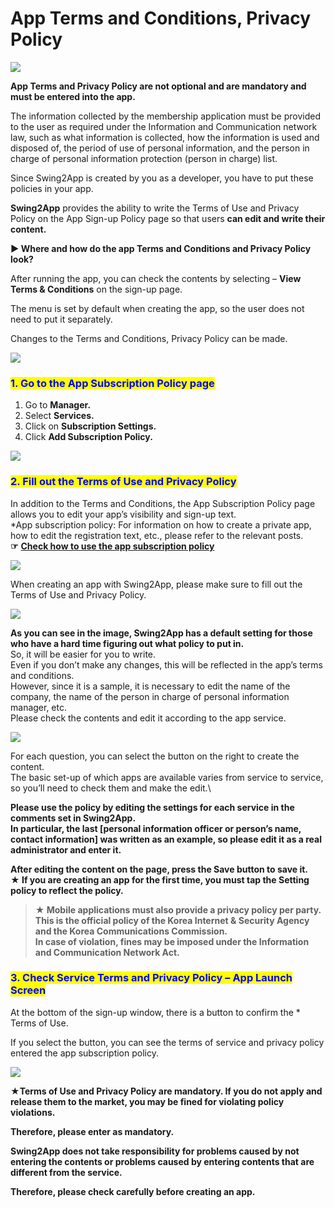 # App Terms and Conditions, Privacy Policy

![](https://support.swing2app.com/wp-content/uploads/2018/10/sub2-1.png)

**App Terms and Privacy Policy are not optional and are mandatory and must be entered into the app.**

The information collected by the membership application must be provided to the user as required under the Information and Communication network law, such as what information is collected, how the information is used and disposed of, the period of use of personal information, and the person in charge of personal information protection (person in charge) list.

Since Swing2App is created by you as a developer, you have to put these policies in your app.&#x20;

**Swing2App** provides the ability to write the Terms of Use and Privacy Policy on the App Sign-up Policy page so that users **can edit and write their content.**



**▶ Where and how do the app Terms and Conditions and Privacy Policy look?**

After running the app, you can check the contents by selecting – **View Terms & Conditions** on the sign-up page.

The menu is set by default when creating the app, so the user does not need to put it separately.

Changes to the Terms and Conditions, Privacy Policy can be made.

![](https://support.swing2app.com/wp-content/uploads/2018/10/terms-.png)



### <mark style="color:blue;">**1. Go to the App Subscription Policy page**</mark>

1. Go to **Manager.**&#x20;
2. Select **Services.**
3. Click on **Subscription Settings.**
4. Click **Add Subscription Policy.**

![](https://support.swing2app.com/wp-content/uploads/2018/10/u.png)



### <mark style="color:blue;">**2. Fill out the Terms of Use and Privacy Policy**</mark>

In addition to the Terms and Conditions, the App Subscription Policy page allows you to edit your app’s visibility and sign-up text.\
\*App subscription policy: For information on how to create a private app, how to edit the registration text, etc., please refer to the relevant posts.\
**☞** [**Check how to use the app subscription policy** ](app-subscriptionpolicy.md)

![](https://support.swing2app.com/wp-content/uploads/2018/10/Policy13.png)

When creating an app with Swing2App, please make sure to fill out the Terms of Use and Privacy Policy.

![](https://support.swing2app.com/wp-content/uploads/2018/10/e18.png)

**As you can see in the image, Swing2App has a default setting for those who have a hard time figuring out what policy to put in.**\
So, it will be easier for you to write.\
Even if you don’t make any changes, this will be reflected in the app’s terms and conditions.\
However, since it is a sample, it is necessary to edit the name of the company, the name of the person in charge of personal information manager, etc.\
Please check the contents and edit it according to the app service.

![](https://support.swing2app.com/wp-content/uploads/2018/10/e18.png)



For each question, you can select the button on the right to create the content.\
The basic set-up of which apps are available varies from service to service, so you’ll need to check them and make the edit.\


**Please use the policy by editing the settings for each service in the comments set in Swing2App.** \
**In particular, the last \[personal information officer or person’s name, contact information] was written as an example, so please edit it as a real administrator and enter it.**

**After editing the content on the page, press the Save button to save it.**\
**★ If you are creating an app for the first time, you must tap the Setting policy to reflect the policy.**

> **★ Mobile applications must also provide a privacy policy per party.**\
> **This is the official policy of the Korea Internet & Security Agency and the Korea Communications Commission.**\
> **In case of violation, fines may be imposed under the Information and Communication Network Act.**

### <mark style="color:blue;">**3. Check Service Terms and Privacy Policy – ​​App Launch Screen**</mark>

At the bottom of the sign-up window, there is a button to confirm the \* Terms of Use.

If you select the button, you can see the terms of service and privacy policy entered the app subscription policy.

![](https://support.swing2app.com/wp-content/uploads/2018/10/terms-.png)



**★Terms of Use and Privacy Policy are mandatory. If you do not apply and release them to the market, you may be fined for violating policy violations.**

**Therefore, please enter as mandatory.**

**Swing2App does not take responsibility for problems caused by not entering the contents or problems caused by entering contents that are different from the service.**&#x20;

**Therefore, please check carefully before creating an app.**
